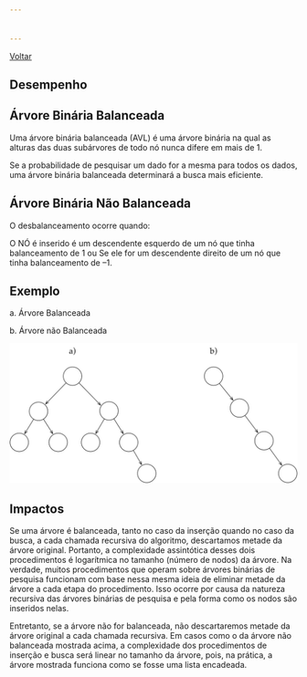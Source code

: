 ```yaml
---


---
```


<p><a href="../Readme.md">Voltar</a></p>
<h2 id="desempenho">Desempenho</h2>
<h2 id="árvore-binária-balanceada">Árvore Binária Balanceada</h2>
<p>Uma árvore binária balanceada (AVL) é uma árvore binária na qual as alturas das duas subárvores de todo nó nunca difere em mais de 1.</p>
<p>Se a probabilidade de pesquisar um dado for a mesma para todos os dados, uma árvore binária balanceada determinará a busca mais eficiente.</p>
<h2 id="árvore-binária-não-balanceada">Árvore Binária Não Balanceada</h2>
<p>O desbalanceamento ocorre quando:</p>
<p>O NÓ é inserido é um descendente esquerdo de um nó que tinha balanceamento de 1 ou Se ele for um descendente direito de um nó que tinha balanceamento de –1.</p>
<h2 id="exemplo">Exemplo</h2>
<p>a. Árvore Balanceada
</p><p>b. Árvore não Balanceada
</p><p><img src="../img/arvore.png" alt="Tree"></p>
<h2 id="impactos">Impactos</h2>
<p>Se uma árvore é balanceada, tanto no caso da inserção quando no caso da busca, a cada chamada recursiva do algoritmo, descartamos metade da árvore original. Portanto, a complexidade assintótica desses dois procedimentos é logarítmica no tamanho (número de nodos) da árvore. Na verdade, muitos procedimentos que operam sobre árvores binárias de pesquisa funcionam com base nessa mesma ideia de eliminar metade da árvore a cada etapa do procedimento. Isso ocorre por causa da natureza recursiva das árvores binárias de pesquisa e pela forma como os nodos são inseridos nelas.</p>
<p>Entretanto, se a árvore não for balanceada, não descartaremos metade da árvore original a cada chamada recursiva. Em casos como o da árvore não balanceada mostrada acima, a complexidade dos procedimentos de inserção e busca será linear no tamanho da árvore, pois, na prática, a árvore mostrada funciona como se fosse uma lista encadeada.</p>

